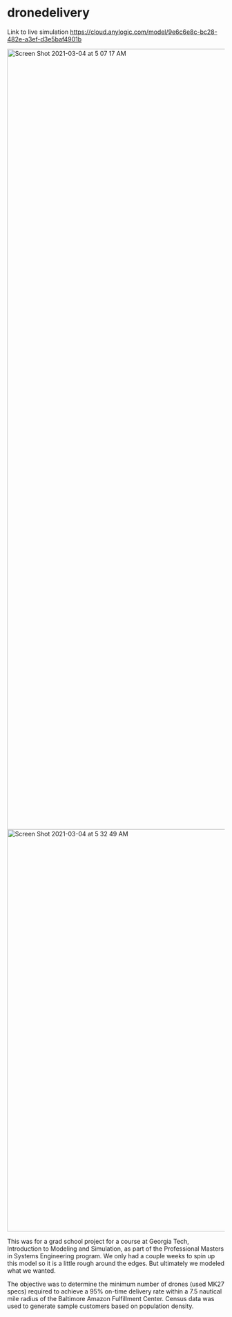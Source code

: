 # dronedelivery

Link to live simulation
https://cloud.anylogic.com/model/9e6c6e8c-bc28-482e-a3ef-d3e5baf4901b

<img width="1808" alt="Screen Shot 2021-03-04 at 5 07 17 AM" src="https://user-images.githubusercontent.com/12982770/109970593-18f62080-7caa-11eb-9876-d9d0259d2735.png">

<img width="932" alt="Screen Shot 2021-03-04 at 5 32 49 AM" src="https://user-images.githubusercontent.com/12982770/109971446-1ea03600-7cab-11eb-99a8-389eee1a303e.png">

This was for a grad school project for a course at Georgia Tech, Introduction to Modeling and Simulation, as part of the Professional Masters in Systems Engineering program. We only had a couple weeks to spin up this model so it is a little rough around the edges. But ultimately we modeled what we wanted.

The objective was to determine the minimum number of drones (used MK27 specs) required to achieve a 95% on-time delivery rate within a 7.5 nautical mile radius of the Baltimore Amazon Fulfillment Center. Census data was used to generate sample customers based on population density.
